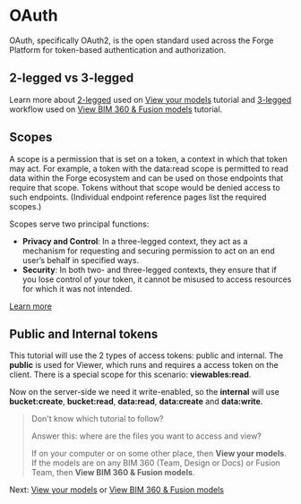 # OAuth

OAuth, specifically OAuth2, is the open standard used across the Forge Platform for token-based authentication and authorization.

## 2-legged vs 3-legged

Learn more about [2-legged](https://developer.autodesk.com/en/docs/oauth/v2/tutorials/get-2-legged-token/) used on [View your models](tutorials/viewmodels) tutorial and [3-legged](https://developer.autodesk.com/en/docs/oauth/v2/tutorials/get-3-legged-token/) workflow used on [View BIM 360 & Fusion models](tutorials/viewhubmodels) tutorial.

## Scopes

A scope is a permission that is set on a token, a context in which that token may act. For example, a token with the data:read scope is permitted to read data within the Forge ecosystem and can be used on those endpoints that require that scope. Tokens without that scope would be denied access to such endpoints. (Individual endpoint reference pages list the required scopes.)

Scopes serve two principal functions:

- **Privacy and Control**: In a three-legged context, they act as a mechanism for requesting and securing permission to act on an end user’s behalf in specified ways.
- **Security**: In both two- and three-legged contexts, they ensure that if you lose control of your token, it cannot be misused to access resources for which it was not intended.

[Learn more](https://developer.autodesk.com/en/docs/oauth/v2/overview/scopes/)

## Public and Internal tokens

This tutorial will use the 2 types of access tokens: public and internal. The **public** is used for Viewer, which runs and requires a access token on the client. There is a special scope for this scenario: **viewables:read**. 

Now on the server-side we need it write-enabled, so the **internal** will use **bucket:create**, **bucket:read**, **data:read**, **data:create** and **data:write**.

> Don't know which tutorial to follow? 
> 
> Answer this: where are the files you want to access and view? 
> 
> If on your computer or on some other place, then **View your models**. If the models are on any BIM 360 (Team, Design or Docs) or Fusion Team, then **View BIM 360 & Fusion models**. 

Next: [View your models](tutorials/viewmodels) or [View BIM 360 & Fusion models](tutorials/viewhubmodels)